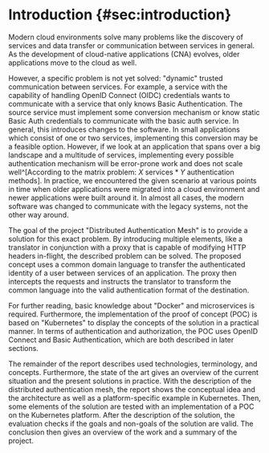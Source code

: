 # Introduction {#sec:introduction}

Modern cloud environments solve many problems like the discovery of services and data transfer or communication between services in general. As the development of cloud-native applications (CNA) evolves, older applications move to the cloud as well.

However, a specific problem is not yet solved: "dynamic" trusted communication between services. For example, a service with the capability of handling OpenID Connect (OIDC) credentials wants to communicate with a service that only knows Basic Authentication. The source service must implement some conversion mechanism or know static Basic Auth credentials to communicate with the basic auth service. In general, this introduces changes to the software. In small applications which consist of one or two services, implementing this conversion may be a feasible option. However, if we look at an application that spans over a big landscape and a multitude of services, implementing every possible authentication mechanism will be error-prone work and does not scale well^[According to the matrix problem: $X \text{ services} * Y \text{ authentication methods}$]. In practice, we encountered the given scenario at various points in time when older applications were migrated into a cloud environment and newer applications were built around it. In almost all cases, the modern software was changed to communicate with the legacy systems, not the other way around.

The goal of the project "Distributed Authentication Mesh" is to provide a solution for this exact problem. By introducing multiple elements, like a translator in conjunction with a proxy that is capable of modifying HTTP headers in-flight, the described problem can be solved. The proposed concept uses a common domain language to transfer the authenticated identity of a user between services of an application. The proxy then intercepts the requests and instructs the translator to transform the common language into the valid authentication format of the destination.

For further reading, basic knowledge about "Docker" and microservices is required. Furthermore, the implementation of the proof of concept (POC) is based on "Kubernetes" to display the concepts of the solution in a practical manner. In terms of authentication and authorization, the POC uses OpenID Connect and Basic Authentication, which are both described in later sections.

The remainder of the report describes used technologies, terminology, and concepts. Furthermore, the state of the art gives an overview of the current situation and the present solutions in practice. With the description of the distributed authentication mesh, the report shows the conceptual idea and the architecture as well as a platform-specific example in Kubernetes. Then, some elements of the solution are tested with an implementation of a POC on the Kubernetes platform. After the description of the solution, the evaluation checks if the goals and non-goals of the solution are valid. The conclusion then gives an overview of the work and a summary of the project.
